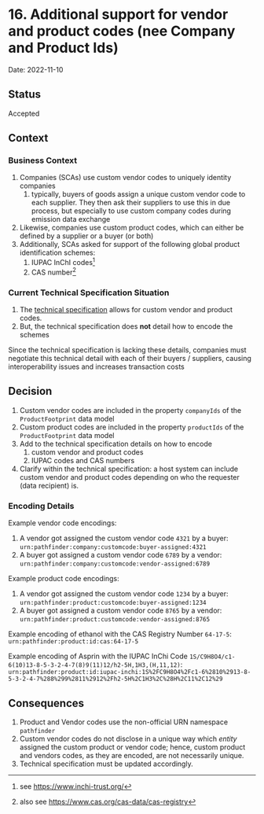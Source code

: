 
# 16. Additional support for vendor and product codes (nee Company and Product Ids)

Date: 2022-11-10

## Status

Accepted

## Context

### Business Context

1. Companies (SCAs) use custom vendor codes to uniquely identity companies
   1. typically, buyers of goods assign a unique custom vendor code to each supplier. They then ask their suppliers to use this in due process, but especially to use custom company codes during emission data exchange   
2. Likewise, companies use custom product codes, which can either be defined by a supplier or a buyer (or both)
3. Additionally, SCAs asked for support of the following global product identification schemes:
   1. IUPAC InChI codes[^1]
   2. CAS number[^2]

### Current Technical Specification Situation

1. The [technical specification](../../spec/index.bs) allows for custom vendor and product codes.
2. But, the technical specification does **not** detail how to encode the schemes

Since the technical specification is lacking these details, companies must negotiate this technical detail with each of their buyers / suppliers, causing interoperability issues and increases transaction costs


## Decision

1. Custom vendor codes are included in the property `companyIds` of the `ProductFootprint` data model
2. Custom product codes are included in the property `productIds` of the `ProductFootprint` data model
3. Add to the technical specification details on how to encode
   1. custom vendor and product codes
   2. IUPAC codes and CAS numbers
4. Clarify within the technical specification: a host system can include custom vendor and product codes depending on who the requester (data recipient) is.

### Encoding Details

Example vendor code encodings:

1. A vendor got assigned the custom vendor code `4321` by a buyer:  `urn:pathfinder:company:customcode:buyer-assigned:4321`
2. A buyer got assigned a custom vendor code `6789` by a vendor:  `urn:pathfinder:company:customcode:vendor-assigned:6789`


Example product code encodings:

1. A vendor got assigned the custom vendor code `1234` by a buyer:  `urn:pathfinder:product:customcode:buyer-assigned:1234`
2. A buyer got assigned a custom vendor code `8765` by a vendor:  `urn:pathfinder:product:customcode:vendor-assigned:8765`


Example encoding of ethanol with the CAS Registry Number `64-17-5`:   `urn:pathfinder:product:id:cas:64-17-5`


Example encoding of Asprin with the IUPAC InChi Code `1S/C9H8O4/c1-6(10)13-8-5-3-2-4-7(8)9(11)12/h2-5H,1H3,(H,11,12)`:  `urn:pathfinder:product:id:iupac-inchi:1S%2FC9H8O4%2Fc1-6%2810%2913-8-5-3-2-4-7%288%299%2811%2912%2Fh2-5H%2C1H3%2C%28H%2C11%2C12%29`



## Consequences

1. Product and Vendor codes use the non-official URN namespace `pathfinder`
2. Custom vendor codes do not disclose in a unique way which *entity* assigned the custom product or vendor code; hence, custom product and vendors codes, as they are encoded, are not necessarily unique.
3. Technical specification must be updated accordingly.


[^1]: see https://www.inchi-trust.org/
[^2]: also see https://www.cas.org/cas-data/cas-registry